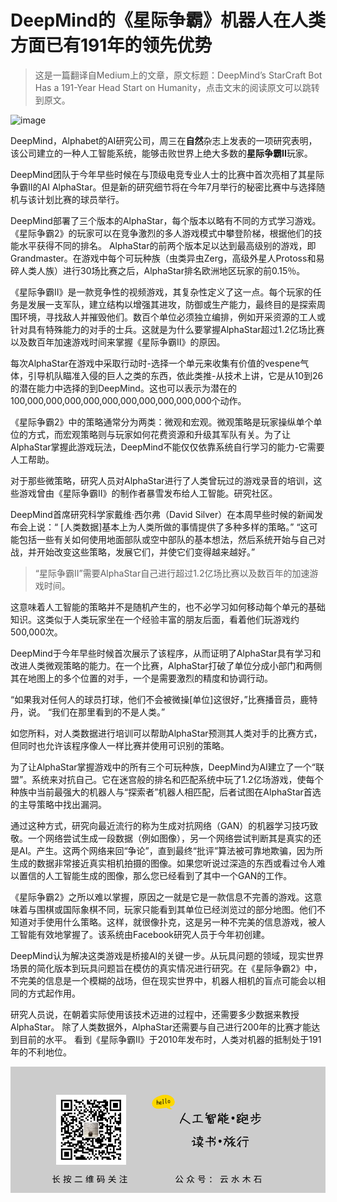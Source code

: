 # DeepMind的《星际争霸》机器人在人类方面已有191年的领先优势

> 这是一篇翻译自Medium上的文章，原文标题：DeepMind’s StarCraft Bot Has a 191-Year Head Start on Humanity，点击文末的阅读原文可以跳转到原文。

![image](https://raw.githubusercontent.com/mogoweb/mywritings/master/book_wechat/201911/images/sc2_bot_title.png)

DeepMind，Alphabet的AI研究公司，周三在**自然**杂志上发表的一项研究表明，该公司建立的一种人工智能系统，能够击败世界上绝大多数的**星际争霸II**玩家。

DeepMind团队于今年早些时候在与顶级电竞专业人士的比赛中首次亮相了其星际争霸II的AI AlphaStar。但是新的研究细节将在今年7月举行的秘密比赛中与选择随机与该计划比赛的球员举行。

DeepMind部署了三个版本的AlphaStar，每个版本以略有不同的方式学习游戏。 《星际争霸2》的玩家可以在竞争激烈的多人游戏模式中攀登阶梯，根据他们的技能水平获得不同的排名。 AlphaStar的前两个版本足以达到最高级别的游戏，即Grandmaster。在游戏中每个可玩种族（虫类异虫Zerg，高级外星人Protoss和易碎人类人族）进行30场比赛之后，AlphaStar排名欧洲地区玩家的前0.15％。

《星际争霸II》是一款竞争性的视频游戏，其复杂性定义了这一点。每个玩家的任务是发展一支军队，建立结构以增强其进攻，防御或生产能力，最终目的是探索周围环境，寻找敌人并摧毁他们。数百个单位必须独立编排，例如开采资源的工人或针对具有特殊能力的对手的士兵。这就是为什么要掌握AlphaStar超过1.2亿场比赛以及数百年加速游戏时间来掌握《星际争霸II》的原因。

每次AlphaStar在游戏中采取行动时-选择一个单元来收集有价值的vespene气体，引导机队瞄准入侵的巨人之类的东西，依此类推-从技术上讲，它是从10到26的潜在能力中选择的到DeepMind。这也可以表示为潜在的100,000,000,000,000,000,000,000,000,000,000个动作。

《星际争霸2》中的策略通常分为两类：微观和宏观。微观策略是玩家操纵单个单位的方式，而宏观策略则与玩家如何花费资源和升级其军队有关。为了让AlphaStar掌握此游戏玩法，DeepMind不能仅仅依靠系统自行学习的能力-它需要人工帮助。

对于那些微策略，研究人员对AlphaStar进行了人类曾玩过的游戏录音的培训，这些游戏曾由《星际争霸II》的制作者暴雪发布给人工智能。研究社区。

DeepMind首席研究科学家戴维·西尔弗（David Silver）在本周早些时候的新闻发布会上说：“ [人类数据]基本上为人类所做的事情提供了多种多样的策略。” “这可能包括一些有关如何使用地面部队或空中部队的基本想法，然后系统开始与自己对战，并开始改变这些策略，发展它们，并使它们变得越来越好。”

> “星际争霸II”需要AlphaStar自己进行超过1.2亿场比赛以及数百年的加速游戏时间。

这意味着人工智能的策略并不是随机产生的，也不必学习如何移动每个单元的基础知识。这类似于人类玩家坐在一个经验丰富的朋友后面，看着他们玩游戏约500,000次。

DeepMind于今年早些时候首次展示了该程序，从而证明了AlphaStar具有学习和改进人类微观策略的能力。在一个比赛，AlphaStar打破了单位分成小部门和两侧其在地图上的多个位置的对手，一个是需要激烈的精度和协调行动。

“如果我对任何人的球员打球，他们不会被微操[单位]这很好，”比赛播音员，鹿特丹，说。 “我们在那里看到的不是人类。”

如您所料，对人类数据进行培训可以帮助AlphaStar预测其人类对手的比赛方式，但同时也允许该程序像人一样比赛并使用可识别的策略。

为了让AlphaStar掌握游戏中的所有三个可玩种族，DeepMind为AI建立了一个“联盟”。系统来对抗自己。它在迷宫般的排名和匹配系统中玩了1.2亿场游戏，使每个种族中当前最强大的机器人与“探索者”机器人相匹配，后者试图在AlphaStar首选的主导策略中找出漏洞。

通过这种方式，研究向最近流行的称为生成对抗网络（GAN）的机器学习技巧致敬。一个网络尝试生成一段数据（例如图像），另一个网络尝试判断其是真实的还是AI。产生。这两个网络来回“争论”，直到最终“批评”算法被可靠地欺骗，因为所生成的数据非常接近真实相机拍摄的图像。如果您听说过深造的东西或看过令人难以置信的人工智能生成的图像，那么您已经看到了其中一个GAN的工作。

《星际争霸2》之所以难以掌握，原因之一就是它是一款信息不完善的游戏。这意味着与围棋或国际象棋不同，玩家只能看到其单位已经浏览过的部分地图。他们不知道对手使用什么策略。这样，就很像扑克，这是另一种不完美的信息游戏，被人工智能有效地掌握了。该系统由Facebook研究人员于今年初创建。

DeepMind认为解决这类游戏是桥接AI的关键一步。从玩具问题的领域，现实世界场景的简化版本到玩具问题旨在模仿的真实情况进行研究。在《星际争霸2》中，不完美的信息是一个模糊的战场，但在现实世界中，机器人相机的盲点可能会以相同的方式起作用。

研究人员说，在朝着实际使用该技术迈进的过程中，还需要多少数据来教授AlphaStar。 除了人类数据外，AlphaStar还需要与自己进行200年的比赛才能达到目前的水平。 看到《星际争霸II》于2010年发布时，人类对机器的抵制处于191年的不利地位。

![images](https://raw.githubusercontent.com/mogoweb/mywritings/master/book_wechat/common_images/%E5%BE%AE%E4%BF%A1%E5%85%AC%E4%BC%97%E5%8F%B7_%E5%85%B3%E6%B3%A8%E4%BA%8C%E7%BB%B4%E7%A0%81.png)
